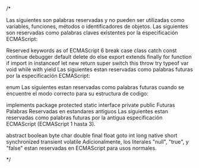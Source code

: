 
/*

Las siguientes son palabras reservadas y no pueden ser utilizadas como variables, funciones, métodos o identificadores de objetos. Las siguientes son reservadas como palabras claves existentes por la especificación ECMAScript:

Reserved keywords as of ECMAScript 6
break
case
class
catch
const
continue
debugger
default
delete
do
else
export
extends
finally
for
function
if
import
in
instanceof
let
new
return
super
switch
this
throw
try
typeof
var
void
while
with
yield
Las siguientes estan reservadas como palabras futuras por la especificación ECMAScript:

enum
Las siguientes estan reservadas como palabras futuras cuando se encuentre el modo correcto para su estructura de codigo:

implements
package
protected
static
interface
private
public
Futuras Palabras Reservadas en estandares antiguos
Las siguientes estan reservadas como palabras futuras por la antigua especificación ECMAScript (ECMAScript 1 hasta 3).

abstract
boolean
byte
char
double
final
float
goto
int
long
native
short
synchronized
transient
volatile
Adicionalmente, los literales "null", "true", y "false" estan reservadas en ECMAScript para usos normales.

*/
